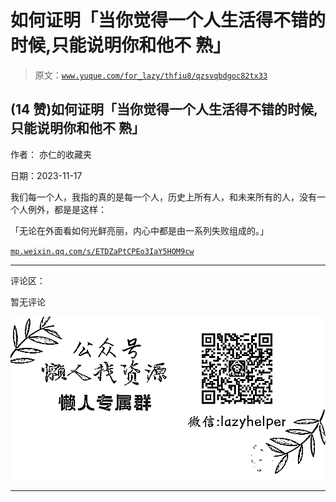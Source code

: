 # 如何证明「当你觉得一个人生活得不错的时候,只能说明你和他不 熟」

> 原文：[`www.yuque.com/for_lazy/thfiu8/qzsvqbdgoc82tx33`](https://www.yuque.com/for_lazy/thfiu8/qzsvqbdgoc82tx33)

## (14 赞)如何证明「当你觉得一个人生活得不错的时候,只能说明你和他不 熟」

作者： 亦仁的收藏夹

日期：2023-11-17

我们每一个人，我指的真的是每一个人，历史上所有人，和未来所有的人，没有一个人例外，都是是这样：

「无论在外面看如何光鲜亮丽，内心中都是由一系列失败组成的。」

[`mp.weixin.qq.com/s/ETDZaPtCPEo3IaY5HOM9cw`](https://mp.weixin.qq.com/s/ETDZaPtCPEo3IaY5HOM9cw)

* * *

评论区：

暂无评论

![](img/1c37d505930596d12a88ab23e11aa07a.png)

* * *